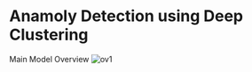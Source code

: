 # Anamoly Detection using Deep Clustering 
Main Model Overview
![ov1](https://user-images.githubusercontent.com/49937474/213137204-32ee742f-0e85-4bca-addc-e61b29bb9dca.png)
